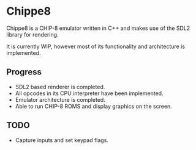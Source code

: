 # Chippe8

Chippe8 is a CHIP-8 emulator written in C++ and makes use of the SDL2 library for rendering.

It is currently WIP, however most of its functionality and architecture is implemented.

## Progress

* SDL2 based renderer is completed.
* All opcodes in its CPU interpreter have been implemented.
* Emulator architecture is completed.
* Able to run CHIP-8 ROMS and display graphics on the screen.

## TODO

* Capture inputs and set keypad flags.
